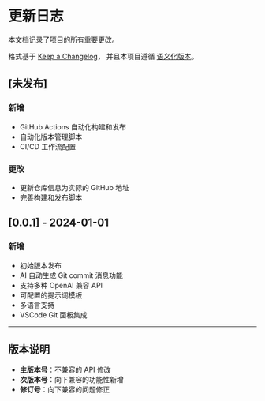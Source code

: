 # 更新日志

本文档记录了项目的所有重要更改。

格式基于 [Keep a Changelog](https://keepachangelog.com/zh-CN/1.0.0/)，
并且本项目遵循 [语义化版本](https://semver.org/lang/zh-CN/)。

## [未发布]

### 新增
- GitHub Actions 自动化构建和发布
- 自动化版本管理脚本
- CI/CD 工作流配置

### 更改
- 更新仓库信息为实际的 GitHub 地址
- 完善构建和发布脚本

## [0.0.1] - 2024-01-01

### 新增
- 初始版本发布
- AI 自动生成 Git commit 消息功能
- 支持多种 OpenAI 兼容 API
- 可配置的提示词模板
- 多语言支持
- VSCode Git 面板集成

---

## 版本说明

- **主版本号**：不兼容的 API 修改
- **次版本号**：向下兼容的功能性新增
- **修订号**：向下兼容的问题修正
